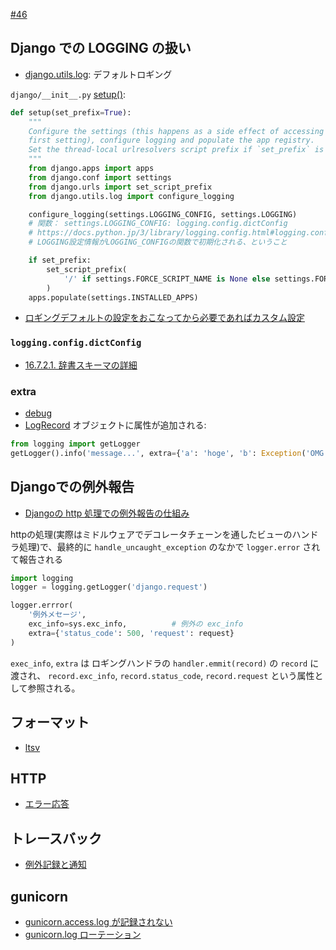 [#46](https://github.com/hdknr/annotated-django/issues/46)


## Django での LOGGING の扱い

- [django.utils.log](https://docs.djangoproject.com/ja/2.0/_modules/django/utils/log/): デフォルトロギング

`django/__init__.py` [setup()](https://github.com/hdknr/annotated-django/blob/2.0.x/django/__init__.py#L8): 

~~~py
def setup(set_prefix=True):
    """
    Configure the settings (this happens as a side effect of accessing the
    first setting), configure logging and populate the app registry.
    Set the thread-local urlresolvers script prefix if `set_prefix` is True.
    """
    from django.apps import apps
    from django.conf import settings
    from django.urls import set_script_prefix
    from django.utils.log import configure_logging

    configure_logging(settings.LOGGING_CONFIG, settings.LOGGING)
    # 関数： settings.LOGGING_CONFIG: logging.config.dictConfig
    # https://docs.python.jp/3/library/logging.config.html#logging.config.dictConfig
    # LOGGING設定情報がLOGGING_CONFIGの関数で初期化される、ということ

    if set_prefix:
        set_script_prefix(
            '/' if settings.FORCE_SCRIPT_NAME is None else settings.FORCE_SCRIPT_NAME
        )
    apps.populate(settings.INSTALLED_APPS)
~~~

- [ロギングデフォルトの設定をおこなってから必要であればカスタム設定](https://github.com/hdknr/annotated-django/commit/5d7692a7e9a70c49a94c3382ef43ad4cdc31d31b)

### `logging.config.dictConfig`

- [16.7.2.1. 辞書スキーマの詳細](https://docs.python.jp/3/library/logging.config.html#dictionary-schema-details)



### extra

- [debug](https://docs.python.jp/3/library/logging.html#logging.debug)
- [LogRecord](https://docs.python.jp/3/library/logging.html#logrecord-objects) オブジェクトに属性が追加される:

~~~py 
from logging import getLogger
getLogger().info('message...', extra={'a': 'hoge', 'b': Exception('OMG!')})
~~~

## Djangoでの例外報告


- [Djangoの http 処理での例外報告の仕組み](https://github.com/hdknr/annotated-django/commit/6c8f83cf1e15e5372c4a189c6a9d3d162feea36f)

httpの処理(実際はミドルウェアでデコレータチェーンを通したビューのハンドラ処理)で、最終的に `handle_uncaught_exception` のなかで `logger.error` されて報告される

~~~py
import logging
logger = logging.getLogger('django.request')

logger.errror(
    '例外メセージ', 
    exc_info=sys.exc_info,          # 例外の exc_info
    extra={'status_code': 500, 'request': request}
)
~~~

`exec_info`, `extra` は ロギングハンドラの `handler.emmit(record)` の `record` に渡され、
`record.exc_info`, `record.status_code`, `record.request` という属性として参照される。


## フォーマット

- [ltsv](ltsv.md)

## HTTP

- [エラー応答](errors.md)

## トレースバック

- [例外記録と通知](traceback.md)

## gunicorn

- [gunicorn.access.log が記録されない](django.logging.md)
- [gunicorn.log ローテーション](django.logging.md)
